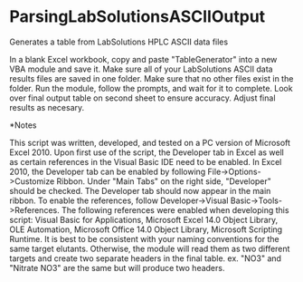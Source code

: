 # ParsingLabSolutionsASCIIOutput

Generates a table from LabSolutions HPLC ASCII data files

In a blank Excel workbook, copy and paste "TableGenerator" into a new VBA module and save it. Make sure all of your LabSolutions ASCII data results files are saved in one folder. Make sure that no other files exist in the folder. Run the module, follow the prompts, and wait for it to complete. Look over final output table on second sheet to ensure accuracy. Adjust final results as necesary.

*Notes

This script was written, developed, and tested on a PC version of Microsoft Excel 2010. Upon first use of the script, the Developer tab in Excel as well as certain references in the Visual Basic IDE need to be enabled. In Excel 2010, the Developer tab can be enabled by following File->Options->Customize Ribbon. Under "Main Tabs" on the right side, "Developer" should be checked. The Developer tab should now appear in the main ribbon. To enable the references, follow Developer->Visual Basic->Tools->References. The following references were enabled when developing this script: Visual Basic for Applications, Microsoft Excel 14.0 Object Library, OLE Automation, Microsoft Office 14.0 Object Library, Microsoft Scripting Runtime. It is best to be consistent with your naming conventions for the same target elutants. Otherwise, the module will read them as two different targets and create two separate headers in the final table. ex. "NO3" and "Nitrate NO3" are the same but will produce two headers.
